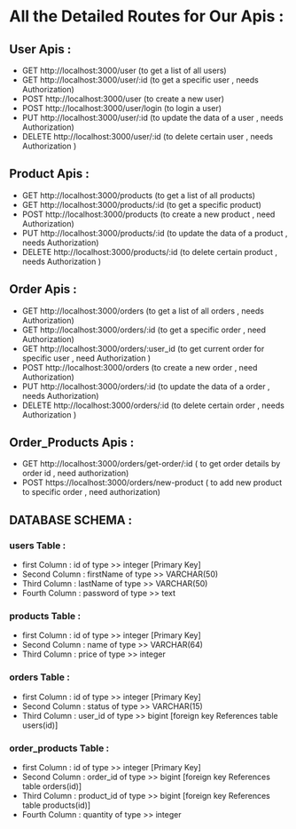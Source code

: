 # All the Detailed Routes for Our Apis :

## User Apis :

- GET http://localhost:3000/user (to get a list of all users)
- GET http://localhost:3000/user/:id (to get a specific user , needs Authorization)
- POST http://localhost:3000/user (to create a new user)
- POST http://localhost:3000/user/login (to login a user)
- PUT http://localhost:3000/user/:id (to update the data of a user , needs Authorization)
- DELETE http://localhost:3000/user/:id (to delete certain user , needs Authorization )

## Product Apis :

- GET http://localhost:3000/products (to get a list of all products)
- GET http://localhost:3000/products/:id (to get a specific product)
- POST http://localhost:3000/products (to create a new product , need Authorization)
- PUT http://localhost:3000/products/:id (to update the data of a product , needs Authorization)
- DELETE http://localhost:3000/products/:id (to delete certain product , needs Authorization )

## Order Apis :

- GET http://localhost:3000/orders (to get a list of all orders , needs Authorization)
- GET http://localhost:3000/orders/:id (to get a specific order , need Authorization)
- GET http://localhost:3000/orders/:user_id (to get current order for specific user , need Authorization )
- POST http://localhost:3000/orders (to create a new order , need Authorization)
- PUT http://localhost:3000/orders/:id (to update the data of a order , needs Authorization)
- DELETE http://localhost:3000/orders/:id (to delete certain order , needs Authorization )

## Order_Products Apis :

- GET http://localhost:3000/orders/get-order/:id ( to get order details by order id , need authorization)
- POST https://localhost:3000/orders/new-product ( to add new product to specific order , need authorization)

## DATABASE SCHEMA :

### users Table :

- first Column : id of type >> integer [Primary Key]
- Second Column : firstName of type >> VARCHAR(50)
- Third Column : lastName of type >> VARCHAR(50)
- Fourth Column : password of type >> text

### products Table :

- first Column : id of type >> integer [Primary Key]
- Second Column : name of type >> VARCHAR(64)
- Third Column : price of type >> integer

### orders Table :

- first Column : id of type >> integer [Primary Key]
- Second Column : status of type >> VARCHAR(15)
- Third Column : user_id of type >> bigint [foreign key References table users(id)]

### order_products Table :

- first Column : id of type >> integer [Primary Key]
- Second Column : order_id of type >> bigint [foreign key References table orders(id)]
- Third Column : product_id of type >> bigint [foreign key References table products(id)]
- Fourth Column : quantity of type >> integer